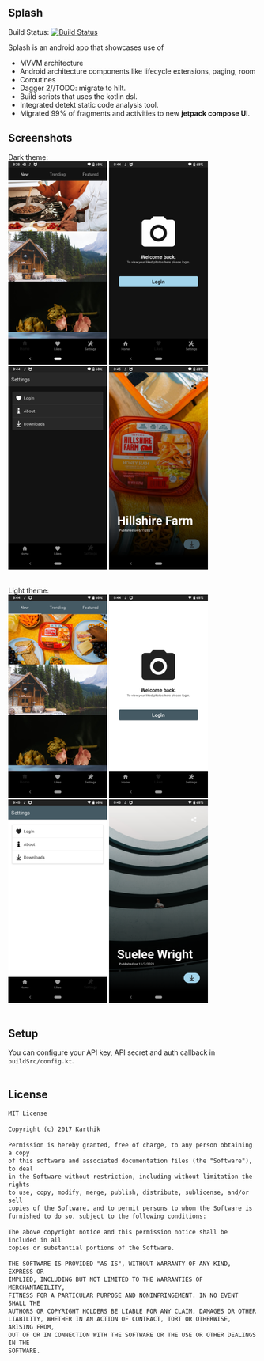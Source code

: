 ## Splash  
Build Status: [![Build Status](https://app.bitrise.io/app/148bcaee35a29293/status.svg?token=GfxLmo6-yd14y4FlSrLM-Q&branch=develop)](https://app.bitrise.io/app/148bcaee35a29293)

Splash is an android app that showcases use of 
 - MVVM architecture
 - Android architecture components like lifecycle extensions, paging, room
 - Coroutines 
 - Dagger 2//TODO: migrate to hilt.
 - Build scripts that uses the kotlin dsl.
 - Integrated detekt static code analysis tool.
 - Migrated 99% of fragments and activities to new **jetpack compose UI**.
 
 
 ## Screenshots
 Dark theme: <br/>
 <img src="https://github.com/adb-shell/Splash/blob/develop/assets/dark-1.png" width="200">
 <img src="https://github.com/adb-shell/Splash/blob/develop/assets/dark-2.png" width="200">
 <img src="https://github.com/adb-shell/Splash/blob/develop/assets/dark-3.png" width="200">
 <img src="https://github.com/adb-shell/Splash/blob/develop/assets/dark-4.png" width="200"><br/><br/>
 
 Light theme: <br/>
 <img src="https://github.com/adb-shell/Splash/blob/develop/assets/light-1.png" width="200">
 <img src="https://github.com/adb-shell/Splash/blob/develop/assets/light-2.png" width="200">
 <img src="https://github.com/adb-shell/Splash/blob/develop/assets/light-3.png" width="200">
 <img src="https://github.com/adb-shell/Splash/blob/develop/assets/light-4.png" width="200"><br/><br/> 

## Setup
You can configure your API key, API secret and auth callback in `buildSrc/config.kt`.<br/><br/>


## License
```
MIT License

Copyright (c) 2017 Karthik

Permission is hereby granted, free of charge, to any person obtaining a copy
of this software and associated documentation files (the "Software"), to deal
in the Software without restriction, including without limitation the rights
to use, copy, modify, merge, publish, distribute, sublicense, and/or sell
copies of the Software, and to permit persons to whom the Software is
furnished to do so, subject to the following conditions:

The above copyright notice and this permission notice shall be included in all
copies or substantial portions of the Software.

THE SOFTWARE IS PROVIDED "AS IS", WITHOUT WARRANTY OF ANY KIND, EXPRESS OR
IMPLIED, INCLUDING BUT NOT LIMITED TO THE WARRANTIES OF MERCHANTABILITY,
FITNESS FOR A PARTICULAR PURPOSE AND NONINFRINGEMENT. IN NO EVENT SHALL THE
AUTHORS OR COPYRIGHT HOLDERS BE LIABLE FOR ANY CLAIM, DAMAGES OR OTHER
LIABILITY, WHETHER IN AN ACTION OF CONTRACT, TORT OR OTHERWISE, ARISING FROM,
OUT OF OR IN CONNECTION WITH THE SOFTWARE OR THE USE OR OTHER DEALINGS IN THE
SOFTWARE.
```
